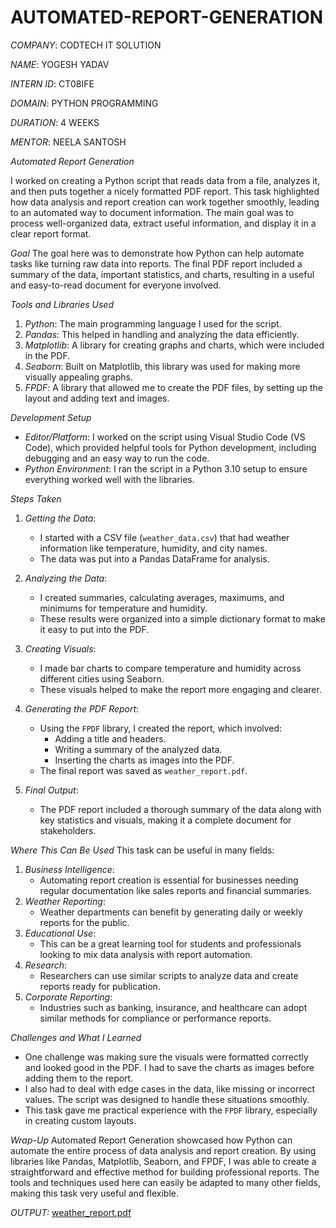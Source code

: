 # AUTOMATED-REPORT-GENERATION

*COMPANY*: CODTECH IT SOLUTION

*NAME*: YOGESH YADAV

*INTERN ID*: CT08IFE

*DOMAIN*: PYTHON PROGRAMMING

*DURATION*: 4 WEEKS

*MENTOR*: NEELA SANTOSH

*Automated Report Generation*

I worked on creating a Python script that reads data from a file, analyzes it, and then puts together a nicely formatted PDF report. This task highlighted how data analysis and report creation can work together smoothly, leading to an automated way to document information. The main goal was to process well-organized data, extract useful information, and display it in a clear report format.

*Goal*
The goal here was to demonstrate how Python can help automate tasks like turning raw data into reports. The final PDF report included a summary of the data, important statistics, and charts, resulting in a useful and easy-to-read document for everyone involved.

*Tools and Libraries Used*
1. *Python*: The main programming language I used for the script.
2. *Pandas*: This helped in handling and analyzing the data efficiently.
3. *Matplotlib*: A library for creating graphs and charts, which were included in the PDF.
4. *Seaborn*: Built on Matplotlib, this library was used for making more visually appealing graphs.
5. *FPDF*: A library that allowed me to create the PDF files, by setting up the layout and adding text and images.

*Development Setup*
- *Editor/Platform*: I worked on the script using Visual Studio Code (VS Code), which provided helpful tools for Python development, including debugging and an easy way to run the code.
- *Python Environment*: I ran the script in a Python 3.10 setup to ensure everything worked well with the libraries.

*Steps Taken*
1. *Getting the Data*:
   - I started with a CSV file (`weather_data.csv`) that had weather information like temperature, humidity, and city names.
   - The data was put into a Pandas DataFrame for analysis.

2. *Analyzing the Data*:
   - I created summaries, calculating averages, maximums, and minimums for temperature and humidity.
   - These results were organized into a simple dictionary format to make it easy to put into the PDF.

3. *Creating Visuals*:
   - I made bar charts to compare temperature and humidity across different cities using Seaborn.
   - These visuals helped to make the report more engaging and clearer.

4. *Generating the PDF Report*:
   - Using the `FPDF` library, I created the report, which involved:
     - Adding a title and headers.
     - Writing a summary of the analyzed data.
     - Inserting the charts as images into the PDF.
   - The final report was saved as `weather_report.pdf`.

5. *Final Output*:
   - The PDF report included a thorough summary of the data along with key statistics and visuals, making it a complete document for stakeholders.

*Where This Can Be Used*
This task can be useful in many fields:
1. *Business Intelligence*:
   - Automating report creation is essential for businesses needing regular documentation like sales reports and financial summaries.
2. *Weather Reporting*:
   - Weather departments can benefit by generating daily or weekly reports for the public.
3. *Educational Use*:
   - This can be a great learning tool for students and professionals looking to mix data analysis with report automation.
4. *Research*:
   - Researchers can use similar scripts to analyze data and create reports ready for publication.
5. *Corporate Reporting*:
   - Industries such as banking, insurance, and healthcare can adopt similar methods for compliance or performance reports.

*Challenges and What I Learned*
- One challenge was making sure the visuals were formatted correctly and looked good in the PDF. I had to save the charts as images before adding them to the report.
- I also had to deal with edge cases in the data, like missing or incorrect values. The script was designed to handle these situations smoothly.
- This task gave me practical experience with the `FPDF` library, especially in creating custom layouts.

*Wrap-Up*
Automated Report Generation showcased how Python can automate the entire process of data analysis and report creation. By using libraries like Pandas, Matplotlib, Seaborn, and FPDF, I was able to create a straightforward and effective method for building professional reports. The tools and techniques used here can easily be adapted to many other fields, making this task very useful and flexible.

*OUTPUT:*
[weather_report.pdf](https://github.com/user-attachments/files/18510362/weather_report.pdf)
